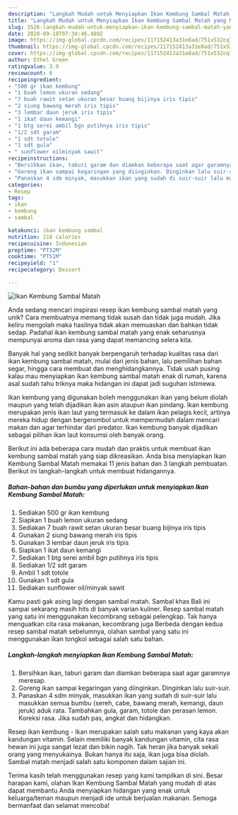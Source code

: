 ```yaml
---
description: "Langkah Mudah untuk Menyiapkan Ikan Kembung Sambal Matah yang Menggugah Selera"
title: "Langkah Mudah untuk Menyiapkan Ikan Kembung Sambal Matah yang Menggugah Selera"
slug: 3526-langkah-mudah-untuk-menyiapkan-ikan-kembung-sambal-matah-yang-menggugah-selera
date: 2020-09-18T07:34:46.489Z
image: https://img-global.cpcdn.com/recipes/117152413a31e8ad/751x532cq70/ikan-kembung-sambal-matah-foto-resep-utama.jpg
thumbnail: https://img-global.cpcdn.com/recipes/117152413a31e8ad/751x532cq70/ikan-kembung-sambal-matah-foto-resep-utama.jpg
cover: https://img-global.cpcdn.com/recipes/117152413a31e8ad/751x532cq70/ikan-kembung-sambal-matah-foto-resep-utama.jpg
author: Ethel Green
ratingvalue: 3.9
reviewcount: 8
recipeingredient:
- "500 gr ikan kembung"
- "1 buah lemon ukuran sedang"
- "7 buah rawit setan ukuran besar buang bijinya iris tipis"
- "2 siung bawang merah iris tipis"
- "3 lembar daun jeruk iris tipis"
- "1 ikat daun kemangi"
- "1 btg serei ambil bgn putihnya iris tipis"
- "1/2 sdt garam"
- "1 sdt totole"
- "1 sdt gula"
- " sunflower oilminyak sawit"
recipeinstructions:
- "Bersihkan ikan, taburi garam dan diamkan beberapa saat agar garamnya meresap."
- "Goreng ikan sampai kegaringan yang diinginkan. Dinginkan lalu suir-suir."
- "Panaskan 4 sdm minyak, masukkan ikan yang sudah di suir-suir lalu masukkan semua bumbu (sereh, cabe, bawang merah, kemangi, daun jeruk) aduk rata. Tambahkan gula, garam, totole dan perasan lemon. Koreksi rasa. Jika sudah pas, angkat dan hidangkan."
categories:
- Resep
tags:
- ikan
- kembung
- sambal

katakunci: ikan kembung sambal 
nutrition: 218 calories
recipecuisine: Indonesian
preptime: "PT32M"
cooktime: "PT51M"
recipeyield: "1"
recipecategory: Dessert

---
```



![Ikan Kembung Sambal Matah](https://img-global.cpcdn.com/recipes/117152413a31e8ad/751x532cq70/ikan-kembung-sambal-matah-foto-resep-utama.jpg)

Anda sedang mencari inspirasi resep ikan kembung sambal matah yang unik? Cara membuatnya memang tidak susah dan tidak juga mudah. Jika keliru mengolah maka hasilnya tidak akan memuaskan dan bahkan tidak sedap. Padahal ikan kembung sambal matah yang enak seharusnya mempunyai aroma dan rasa yang dapat memancing selera kita.

Banyak hal yang sedikit banyak berpengaruh terhadap kualitas rasa dari ikan kembung sambal matah, mulai dari jenis bahan, lalu pemilihan bahan segar, hingga cara membuat dan menghidangkannya. Tidak usah pusing kalau mau menyiapkan ikan kembung sambal matah enak di rumah, karena asal sudah tahu triknya maka hidangan ini dapat jadi suguhan istimewa.

Ikan kembung yang digunakan boleh menggunakan ikan yang belum diolah maupun yang telah dijadikan ikan asin ataupun ikan pindang. Ikan kembung merupakan jenis ikan laut yang termasuk ke dalam ikan pelagis kecil, artinya mereka hidup dengan bergerombol untuk mempermudah dalam mencari makan dan agar terhindar dari predator. Ikan kembung banyak dijadikan sebagai pilihan ikan laut konsumsi oleh banyak orang.


Berikut ini ada beberapa cara mudah dan praktis untuk membuat ikan kembung sambal matah yang siap dikreasikan. Anda bisa menyiapkan Ikan Kembung Sambal Matah memakai 11 jenis bahan dan 3 langkah pembuatan. Berikut ini langkah-langkah untuk membuat hidangannya.

<!--inarticleads1-->

##### Bahan-bahan dan bumbu yang diperlukan untuk menyiapkan Ikan Kembung Sambal Matah:

1. Sediakan 500 gr ikan kembung
1. Siapkan 1 buah lemon ukuran sedang
1. Sediakan 7 buah rawit setan ukuran besar buang bijinya iris tipis
1. Gunakan 2 siung bawang merah iris tipis
1. Gunakan 3 lembar daun jeruk iris tipis
1. Siapkan 1 ikat daun kemangi
1. Sediakan 1 btg serei ambil bgn putihnya iris tipis
1. Sediakan 1/2 sdt garam
1. Ambil 1 sdt totole
1. Gunakan 1 sdt gula
1. Sediakan  sunflower oil/minyak sawit


Kamu pasti gak asing lagi dengan sambal matah. Sambal khas Bali ini sampai sekarang masih hits di banyak varian kuliner. Resep sambal matah yang satu ini menggunakan kecombrang sebagai pelengkap. Tak hanya menguatkan cita rasa makanan, kecombrang juga Berbeda dengan kedua resep sambal matah sebelumnya, olahan sambal yang satu ini menggunakan ikan tongkol sebagai salah satu bahan. 

<!--inarticleads2-->

##### Langkah-langkah menyiapkan Ikan Kembung Sambal Matah:

1. Bersihkan ikan, taburi garam dan diamkan beberapa saat agar garamnya meresap.
1. Goreng ikan sampai kegaringan yang diinginkan. Dinginkan lalu suir-suir.
1. Panaskan 4 sdm minyak, masukkan ikan yang sudah di suir-suir lalu masukkan semua bumbu (sereh, cabe, bawang merah, kemangi, daun jeruk) aduk rata. Tambahkan gula, garam, totole dan perasan lemon. Koreksi rasa. Jika sudah pas, angkat dan hidangkan.


Resep ikan kembung - Ikan merupakan salah satu makanan yang kaya akan kandungan vitamin. Selain memiliki banyak kandungan vitamin, cita rasa hewan ini juga sangat lezat dan bikin nagih. Tak heran jika banyak sekali orang yang menyukainya. Bukan hanya itu saja, ikan juga bisa diolah. Sambal matah menjadi salah satu komponen dalam sajian ini. 

Terima kasih telah menggunakan resep yang kami tampilkan di sini. Besar harapan kami, olahan Ikan Kembung Sambal Matah yang mudah di atas dapat membantu Anda menyiapkan hidangan yang enak untuk keluarga/teman maupun menjadi ide untuk berjualan makanan. Semoga bermanfaat dan selamat mencoba!
